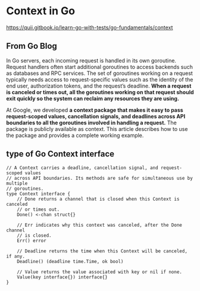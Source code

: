 # Context in Go
https://quii.gitbook.io/learn-go-with-tests/go-fundamentals/context  

## From Go Blog
In Go servers, each incoming request is handled in its own goroutine. Request handlers often start additional goroutines to access backends such as databases and RPC services. The set of goroutines working on a request typically needs access to request-specific values such as the identity of the end user, authorization tokens, and the request’s deadline. **When a request is canceled or times out, all the goroutines working on that request should exit quickly so the system can reclaim any resources they are using.**  

At Google, we developed **a context package that makes it easy to pass request-scoped values, cancellation signals, and deadlines across API boundaries to all the goroutines involved in handling a request.** The package is publicly available as context. This article describes how to use the package and provides a complete working example.

## type of Go Context interface
```
// A Context carries a deadline, cancellation signal, and request-scoped values
// across API boundaries. Its methods are safe for simultaneous use by multiple
// goroutines.
type Context interface {
    // Done returns a channel that is closed when this Context is canceled
    // or times out.
    Done() <-chan struct{}

    // Err indicates why this context was canceled, after the Done channel
    // is closed.
    Err() error

    // Deadline returns the time when this Context will be canceled, if any.
    Deadline() (deadline time.Time, ok bool)

    // Value returns the value associated with key or nil if none.
    Value(key interface{}) interface{}
}
```